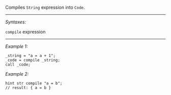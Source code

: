 Compiles `String` expression into `Code`.


---
*Syntaxes:*

`compile` expression

---
*Example 1:*

```sqf
_string = "a = a + 1";
_code = compile _string;
call _code;
```

*Example 2:*

```sqf
hint str compile "a = b";
// result: { a = b }
```